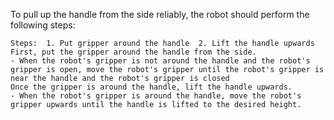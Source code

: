 To pull up the handle from the side reliably, the robot should perform the following steps:

    Steps:  1. Put gripper around the handle  2. Lift the handle upwards
    First, put the gripper around the handle from the side.
    - When the robot's gripper is not around the handle and the robot's gripper is open, move the robot's gripper until the robot's gripper is near the handle and the robot's gripper is closed
    Once the gripper is around the handle, lift the handle upwards.
    - When the robot's gripper is around the handle, move the robot's gripper upwards until the handle is lifted to the desired height.